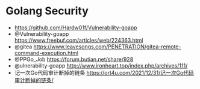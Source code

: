 # Golang Security

- https://github.com/Hardw01f/Vulnerability-goapp
- @Vulnerability-goapp https://www.freebuf.com/articles/web/224363.html
- @gitea https://www.leavesongs.com/PENETRATION/gitea-remote-command-execution.html
- @PPGo_Job https://forum.butian.net/share/928
- @ulnerability-goapp http://www.ironheart.top/index.php/archives/111/
- 记一次Go代码审计断掉的链条 https://ort4u.com/2021/12/31/记一次Go代码审计断掉的链条/
